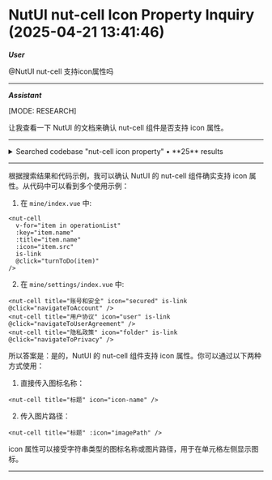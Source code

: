 <!-- Generated by SpecStory -->

# NutUI nut-cell Icon Property Inquiry (2025-04-21 13:41:46)

_**User**_

@NutUI nut-cell  支持icon属性吗

---

_**Assistant**_

[MODE: RESEARCH]

让我查看一下 NutUI 的文档来确认 nut-cell 组件是否支持 icon 属性。


---

<details>
            <summary>Searched codebase "nut-cell icon property" • **25** results</summary>
        
| File | Lines |
|------|-------|
| `uniapp/components.d.ts` | L6-23 |
| `uniapp/src/pages/mine/index.vue` | L48-121 |
| `uniapp/src/pages/mine/settings/index.vue` | L1-60 |
| `uniapp/src/pages/index/index.vue` | L1-55 |
| `uniapp/src/pages/mine/settings/account/index.vue` | L1-34 |
| `uniapp/src/pages/index/index.vue` | L96-151 |
| `uniapp/src/pages/work/index.vue` | L1-52 |
| `uniapp/src/pages/mine/index.vue` | L1-48 |
| `uniapp/src/pages/index/index.vue` | L55-96 |
| `uniapp/src/pages/mine/settings/account/index.vue` | L76-116 |
| `uniapp/src/pages/mine/settings/account/index.vue` | L34-76 |
| `uniapp/src/uni.scss` | L1-16 |
| `uniapp/package.json` | L1-52 |
| `uniapp/src/pages/mine/settings/account/index.vue` | L116-174 |
| `uniapp/src/pages/mine/common/const.ts` | L28-56 |
| `uniapp/src/pages/index/index.vue` | L151-237 |
| `uniapp/tsconfig.json` | L1-21 |
| `admin-vue/src/components/ProComponent/type.ts` | L27-66 |
| `uniapp/vite.config.ts` | L1-46 |
| `uniapp/src/pages/mine/index.vue` | L351-450 |
| `admin-vue/src/layout/components/Sidebar/components/SidebarMenuItemTitle.vue` | L1-52 |
| `admin-vue/uno.config.ts` | L30-79 |
| `uniapp/src/pages/mine/index.vue` | L121-232 |
| `admin-vue/src/styles/variables.module.scss` | L1-11 |
| `admin-vue/src/components/ProComponent/ProTable/TableField.vue` | L51-69 |

</details>

---

根据搜索结果和代码示例，我可以确认 NutUI 的 nut-cell 组件确实支持 icon 属性。从代码中可以看到多个使用示例：

1. 在 `mine/index.vue` 中:
```vue
<nut-cell 
  v-for="item in operationList" 
  :key="item.name"
  :title="item.name"
  :icon="item.src"
  is-link
  @click="turnToDo(item)"
/>
```

2. 在 `mine/settings/index.vue` 中:
```vue
<nut-cell title="账号和安全" icon="secured" is-link @click="navigateToAccount" />
<nut-cell title="用户协议" icon="user" is-link @click="navigateToUserAgreement" />
<nut-cell title="隐私政策" icon="folder" is-link @click="navigateToPrivacy" />
```

所以答案是：是的，NutUI 的 nut-cell 组件支持 icon 属性。你可以通过以下两种方式使用：

1. 直接传入图标名称：
```vue
<nut-cell title="标题" icon="icon-name" />
```

2. 传入图片路径：
```vue
<nut-cell title="标题" :icon="imagePath" />
```

icon 属性可以接受字符串类型的图标名称或图片路径，用于在单元格左侧显示图标。

---

